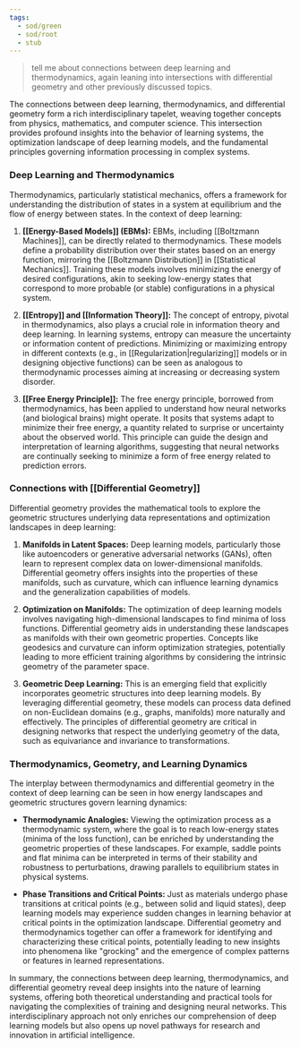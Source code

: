 ```yaml
---
tags:
  - sod/green
  - sod/root
  - stub
---
```


>tell me about connections between deep learning and thermodynamics, again leaning into intersections with differential geometry and other previously discussed topics.

The connections between deep learning, thermodynamics, and differential geometry form a rich interdisciplinary tapelet, weaving together concepts from physics, mathematics, and computer science. This intersection provides profound insights into the behavior of learning systems, the optimization landscape of deep learning models, and the fundamental principles governing information processing in complex systems.

### Deep Learning and Thermodynamics

Thermodynamics, particularly statistical mechanics, offers a framework for understanding the distribution of states in a system at equilibrium and the flow of energy between states. In the context of deep learning:

1. **[[Energy-Based Models]] (EBMs):** EBMs, including [[Boltzmann Machines]], can be directly related to thermodynamics. These models define a probability distribution over their states based on an energy function, mirroring the [[Boltzmann Distribution]] in [[Statistical Mechanics]]. Training these models involves minimizing the energy of desired configurations, akin to seeking low-energy states that correspond to more probable (or stable) configurations in a physical system.

2. **[[Entropy]] and [[Information Theory]]:** The concept of entropy, pivotal in thermodynamics, also plays a crucial role in information theory and deep learning. In learning systems, entropy can measure the uncertainty or information content of predictions. Minimizing or maximizing entropy in different contexts (e.g., in [[Regularization|regularizing]] models or in designing objective functions) can be seen as analogous to thermodynamic processes aiming at increasing or decreasing system disorder.

3. **[[Free Energy Principle]]:** The free energy principle, borrowed from thermodynamics, has been applied to understand how neural networks (and biological brains) might operate. It posits that systems adapt to minimize their free energy, a quantity related to surprise or uncertainty about the observed world. This principle can guide the design and interpretation of learning algorithms, suggesting that neural networks are continually seeking to minimize a form of free energy related to prediction errors.

### Connections with [[Differential Geometry]]

Differential geometry provides the mathematical tools to explore the geometric structures underlying data representations and optimization landscapes in deep learning:

1. **Manifolds in Latent Spaces:** Deep learning models, particularly those like autoencoders or generative adversarial networks (GANs), often learn to represent complex data on lower-dimensional manifolds. Differential geometry offers insights into the properties of these manifolds, such as curvature, which can influence learning dynamics and the generalization capabilities of models.

2. **Optimization on Manifolds:** The optimization of deep learning models involves navigating high-dimensional landscapes to find minima of loss functions. Differential geometry aids in understanding these landscapes as manifolds with their own geometric properties. Concepts like geodesics and curvature can inform optimization strategies, potentially leading to more efficient training algorithms by considering the intrinsic geometry of the parameter space.

3. **Geometric Deep Learning:** This is an emerging field that explicitly incorporates geometric structures into deep learning models. By leveraging differential geometry, these models can process data defined on non-Euclidean domains (e.g., graphs, manifolds) more naturally and effectively. The principles of differential geometry are critical in designing networks that respect the underlying geometry of the data, such as equivariance and invariance to transformations.

### Thermodynamics, Geometry, and Learning Dynamics

The interplay between thermodynamics and differential geometry in the context of deep learning can be seen in how energy landscapes and geometric structures govern learning dynamics:

- **Thermodynamic Analogies:** Viewing the optimization process as a thermodynamic system, where the goal is to reach low-energy states (minima of the loss function), can be enriched by understanding the geometric properties of these landscapes. For example, saddle points and flat minima can be interpreted in terms of their stability and robustness to perturbations, drawing parallels to equilibrium states in physical systems.

- **Phase Transitions and Critical Points:** Just as materials undergo phase transitions at critical points (e.g., between solid and liquid states), deep learning models may experience sudden changes in learning behavior at critical points in the optimization landscape. Differential geometry and thermodynamics together can offer a framework for identifying and characterizing these critical points, potentially leading to new insights into phenomena like "grocking" and the emergence of complex patterns or features in learned representations.

In summary, the connections between deep learning, thermodynamics, and differential geometry reveal deep insights into the nature of learning systems, offering both theoretical understanding and practical tools for navigating the complexities of training and designing neural networks. This interdisciplinary approach not only enriches our comprehension of deep learning models but also opens up novel pathways for research and innovation in artificial intelligence.